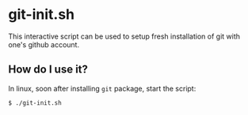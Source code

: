 # git-init.sh
This interactive script can be used to setup fresh installation of git with one's github account.

## How do I use it?
In linux, soon after installing `git` package, start the script:
```
$ ./git-init.sh
```
